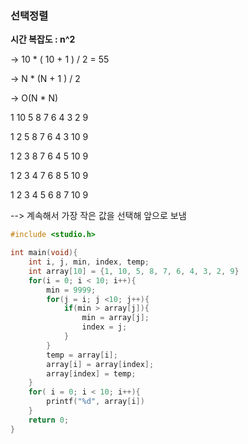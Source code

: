 ### 선택정렬

**시간 복잡도 : n^2**

-> 10 * ( 10 + 1 ) / 2  =  55

-> N  * (N + 1 ) / 2

-> O(N * N)



1 10 5 8 7 6 4 3 2 9

1 2 5 8 7 6 4 3 10 9

1 2 3 8 7 6 4 5 10 9

1 2 3 4 7 6 8 5 10 9

1 2 3 4 5 6 8 7 10 9

--> 계속해서 가장 작은 값을 선택해 앞으로 보냄 

```c
#include <studio.h>

int main(void){
    int i, j, min, index, temp;
    int array[10] = {1, 10, 5, 8, 7, 6, 4, 3, 2, 9}
    for(i = 0; i < 10; i++){
        min = 9999;
        for(j = i; j <10; j++){
            if(min > array[j]){
                min = array[j];
                index = j;
            }
        }
        temp = array[i];
        array[i] = array[index];
        array[index] = temp;
    }
    for( i = 0; i < 10; i++){
        printf("%d", array[i])
    }
    return 0;
}
```







